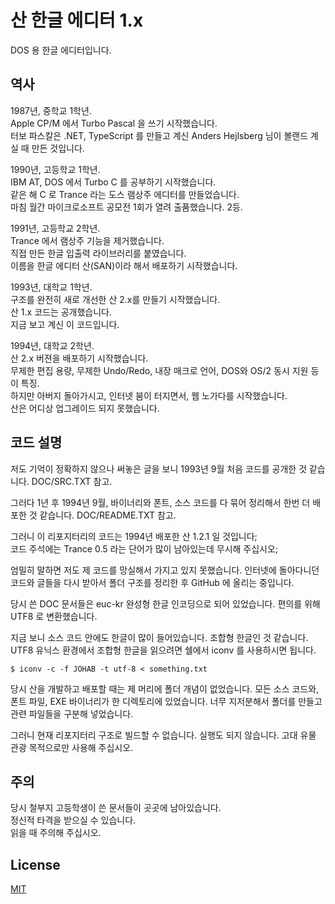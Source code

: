 # 산 한글 에디터 1.x

DOS 용 한글 에디터입니다.

## 역사

1987년, 중학교 1학년.  
Apple CP/M 에서 Turbo Pascal 을 쓰기 시작했습니다.  
터보 파스칼은 .NET, TypeScript 를 만들고 계신 Anders Hejlsberg 님이 볼랜드 계실 때 만든 것입니다.

1990년, 고등학교 1학년.  
IBM AT, DOS 에서 Turbo C 를 공부하기 시작했습니다.  
같은 해 C 로 Trance 라는 도스 램상주 에디터를 만들었습니다.  
마침 월간 마이크로소프트 공모전 1회가 열려 출품했습니다. 2등.

1991년, 고등학교 2학년.  
Trance 에서 램상주 기능을 제거했습니다.  
직접 만든 한글 입출력 라이브러리를 붙였습니다.  
이름을 한글 에디터 산(SAN)이라 해서 배포하기 시작했습니다.

1993년, 대학교 1학년.  
구조를 완전히 새로 개선한 산 2.x를 만들기 시작했습니다.  
산 1.x 코드는 공개했습니다.  
지금 보고 계신 이 코드입니다.

1994년, 대학교 2학년.  
산 2.x 버젼을 배포하기 시작했습니다.  
무제한 편집 용량, 무제한 Undo/Redo, 내장 매크로 언어, DOS와 OS/2 동시 지원 등이 특징.  
하지만 아버지 돌아가시고, 인터넷 붐이 터지면서, 웹 노가다를 시작했습니다.  
산은 어디상 업그레이드 되지 못했습니다.

## 코드 설명

저도 기억이 정확하지 않으나 써놓은 글을 보니 1993년 9월 처음 코드를 공개한 것 같습니다. DOC/SRC.TXT 참고.

그러다 1년 후 1994년 9월, 바이너리와 폰트, 소스 코드를 다 묶어 정리해서 한번 더 배포한 것 같습니다. DOC/README.TXT 참고.

그러니 이 리포지터리의 코드는 1994년 배포한 산 1.2.1 일 것입니다;  
코드 주석에는 Trance 0.5 라는 단어가 많이 남아있는데 무시해 주십시오;

엄밀히 말하면 저도 제 코드를 망실해서 가지고 있지 못했습니다. 인터넷에 돌아다니던 코드와 글들을 다시 받아서 폴더 구조를 정리한 후 GitHub 에 올리는 중입니다.

당시 쓴 DOC 문서들은 euc-kr 완성형 한글 인코딩으로 되어 있었습니다. 편의를 위해 UTF8 로 변환했습니다.

지금 보니 소스 코드 안에도 한글이 많이 들어있습니다. 조합형 한글인 것 같습니다. UTF8 유닉스 환경에서 조합형 한글을 읽으려면 쉘에서 iconv 를 사용하시면 됩니다.

    $ iconv -c -f JOHAB -t utf-8 < something.txt

당시 산을 개발하고 배포할 때는 제 머리에 폴더 개념이 없었습니다. 모든 소스 코드와, 폰트 파일, EXE 바이너리가 한 디렉토리에 있었습니다. 너무 지저분해서 폴더를 만들고 관련 파일들을 구분해 넣었습니다.

그러니 현재 리포지터리 구조로 빌드할 수 없습니다. 실행도 되지 않습니다. 고대 유물 관광 목적으로만 사용해 주십시오.

## 주의

당시 철부지 고등학생이 쓴 문서들이 곳곳에 남아있습니다.  
정신적 타격을 받으실 수 있습니다.  
읽을 때 주의해 주십시오.

## License

[MIT](LICENSE)

